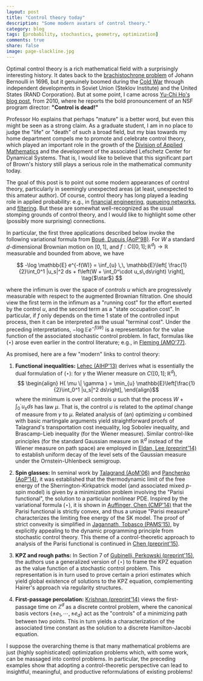 ```yaml
---
layout: post
title: "Control theory today"
description: "Some modern avatars of control theory."
category: blog
tags: [probability, stochastics, geometry, optimization]
comments: true
share: false
image: page-slackline.jpg
---
```


Optimal control theory is a rich mathematical field with a surprisingly interesting history. It dates back to the [brachistochrone problem](https://en.wikipedia.org/wiki/Brachistochrone_curve#History) of Johann Bernoulli in 1696, but it genuinely boomed during the [Cold War](http://www.emis.ams.org/journals/DMJDMV/vol-ismp/48_pesch-hans-josef-cold-war.pdf) through independent developments in Soviet Union (Steklov Institute) and the United States (RAND Corporation). But at some point, I came across [Yu-Chi Ho's blog post](http://blog.sciencenet.cn/home.php?mod=space&uid=1565&do=blog&id=329153), from 2010, where he reports the bold pronouncement of an NSF program director: **"Control is dead!"**

Professor Ho explains that perhaps "mature" is a better word, but even this might be seen as a strong claim. As a graduate student, I am in no place to judge the "life" or "death" of such a broad field, but my bias towards my home department compels me to promote and celebrate control theory, which played an important role in the growth of the [Division of Applied Mathematics](http://www.brown.edu/academics/applied-mathematics/origin) and the development of the associated Lefschetz Center for Dynamical Systems. That is, I would like to believe that this significant part of Brown's history still plays a serious role in the mathematical community today.

The goal of this post is to point out some modern appearances of control theory, particularly in seemingly unexpected areas (at least, unexpected to this amateur author). Of course, control theory has long played a leading role in applied probability: e.g., in [financial engineering](http://robertcmerton.com/continuous-time-finance-8.html), [queueing networks](http://www.meyn.ece.ufl.edu/archive/spm_files/CTCN/CTCN.html), and [filtering](https://books.google.com/books?hl=en&lr=&id=LbxTJHEO4agC&oi=fnd&pg=PP1&dq=Stochastic+control+of+partially+observable+systems&ots=f8KavJm6x2&sig=GruhewUjpwAVdPD_IWkLq4ycxaY#v=onepage&q&f=false). But these are somewhat well-recognized as the usual stomping grounds of control theory, and I would like to highlight some other (possibly more surprising) connections.

In particular, the first three applications described below invoke the following variational formula from [Boué, Dupuis (AoP'98)](https://projecteuclid.org/euclid.aop/1022855876 "A variational representation for certain functionals of Brownian motion"). For $W$ a standard $d$-dimensional Brownian motion on $[0,1]$, and $f: C([0,1];\mathbb{R}^d) \rightarrow \mathbb{R}$ measurable and bounded from above, we have

$$ -\log \mathbb{E} e^{-f(W)} = \inf_{u} \,\, \mathbb{E}\left[ \frac{1}{2}\int_0^1 |u_s|^2 ds + f\left(W + \int_0^\cdot u_s\,ds\right) \right], \tag{$\star$} $$

where the infimum is over the space of *controls* $u$ which are progressively measurable with respect to the augmented Brownian filtration. One should view the first term in the infimum as a "running cost" for the effort exerted by the control $u$, and the second term as a "state occupation cost". In particular, if $f$ only depends on the time 1 state of the controlled input process, then it can be interpreted as the usual "terminal cost". Under the preceding  interpretations, $-\log\mathbb{E} e^{-f(W)}$ is a representation for the value function of the associated stochastic control problem. In fact, formulas like $(\star)$ arose even earlier in the control literature; e.g., in [Fleming (AMO'77)](http://link.springer.com/article/10.1007%2FBF01442148 "Exit probabilities and optimal stochastic control").

As promised, here are a few "modern" links to control theory:

1. **Functional inequalities:** [Lehec (AIHP'13)](https://projecteuclid.org/euclid.aihp/1372772648 "Representation formula for the entropy and functional inequalities") derives what is essentially the dual formulation of $(\star)$: for $\gamma$ the Wiener measure on $C([0,1];\mathbb{R}^d)$,
$$ \begin{align} H( \mu \| \gamma ) = \min_{u} \mathbb{E}\left[\frac{1}{2}\int_0^1 |u_s|^2 ds\right], \end{align}$$
where the minimum is over all controls $u$ such that the process $W + \int_0^\cdot u_s ds$ has law $\mu$. That is, the control $u$ is related to the *optimal* change of measure from $\gamma$ to $\mu$. Related analysis of (an) optimizing $u$ combined with basic martingale arguments  yield straightforward proofs of Talagrand's transportation cost inequality, log Sobolev inequality, and Brascamp-Lieb inequality (for the Wiener measure). Similar control-like principles (for the standard Gaussian measure on $\mathbb{R}^d$ instead of the Wiener measure on path space) are employed in [Eldan, Lee (preprint'14)](http://arxiv.org/pdf/1410.3887v2.pdf "Regularization under diffusion and anti-concentration of temperature") to establish uniform decay of the level sets of the Gaussian measure under the Ornstein-Uhlenbeck semigroup.


2. **Spin glasses:** In seminal work by [Talagrand (AoM'06)](http://annals.math.princeton.edu/2006/163-1/p04 "The Parisi formula") and [Panchenko (AoP'14)](http://projecteuclid.org/euclid.aop/1395838120 "The Parisi formula for mixed p-spin models"), it was established that the thermodynamic limit of the free energy of the Sherrington-Kirkpatrick model (and associated mixed $p$-spin model) is given by a  minimization problem involving  the "Parisi functional", the solution to a particular nonlinear PDE. Inspired by the variational formula $(\star)$, it is  shown in [Auffinger, Chen (CMP'14)](http://link.springer.com/article/10.1007%2Fs00220-014-2254-z "The Parisi formula has a unique minimizer") that the Parisi functional is strictly convex, and thus a unique "Parisi measure" characterizes the limiting free energy of the SK model. The proof of strict convexity is simplified in [Jagannath, Tobasco (PAMS'15)](http://arxiv.org/abs/1502.04398 "A Dynamic Programming Approach to the Parisi Functional"), by explicitly appealing to the dynamic programming principle from stochastic control theory. This theme of a control-theoretic approach to analysis of the Parisi functional is continued in [Chen (preprint'15)](http://arxiv.org/abs/1501.06635 "Variational representations for the Parisi functional and the two-dimensional Guerra-Talagrand bound").

3. **KPZ and rough paths:** In Section 7 of [Gubinelli, Perkowski (preprint'15)](http://arxiv.org/pdf/1508.03877v1.pdf "KPZ reloaded"), the authors use a generalized version of $(\star)$ to frame the KPZ equation as the value function of a stochastic control problem. This representation is in turn used to prove certain a priori estimates which yield global existence of solutions to the KPZ equation, complementing Hairer's approach via regularity structures.

4. **First-passage percolation:** [Krishnan (preprint'14)](http://arxiv.org/pdf/1311.0316v2.pdf "Variational formula for the time-constant of first-passage percolation") views the first-passage time on $\mathbb{Z}^d$ as a discrete control problem, where the canonical basis vectors $\{\pm e_1, \cdots, \pm e_d\}$ act as the "controls" of a minimizing path between two points. This in turn yields a characterization of the associated time constant as the solution to a discrete Hamilton-Jacobi equation.



I suppose the overarching theme is that many mathematical problems are just (highly sophisticated) optimization problems which, with some work, can be massaged into control problems. In particular, the preceding examples show that adopting a control-theoretic perspective can lead to  insightful, meaningful, and productive reformulations of existing problems!